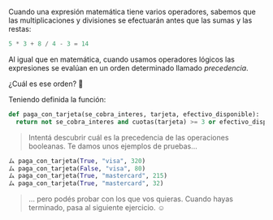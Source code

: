 Cuando una expresión matemática tiene varios operadores, sabemos que las multiplicaciones y divisiones se efectuarán antes que las sumas y las restas:

```python
5 * 3 + 8 / 4 - 3 = 14
```

Al igual que en matemática, cuando usamos operadores lógicos las expresiones se evalúan en un orden determinado llamado _precedencia_.

¿Cuál es ese orden? :thinking: 

Teniendo definida la función:

```python
def paga_con_tarjeta(se_cobra_interes, tarjeta, efectivo_disponible):
  return not se_cobra_interes and cuotas(tarjeta) >= 3 or efectivo_disponible < 100
```

> Intentá descubrir cuál es la precedencia de las operaciones booleanas. Te damos unos ejemplos de pruebas...
>
``` python
ム paga_con_tarjeta(True, "visa", 320)
ム paga_con_tarjeta(False, "visa", 80)
ム paga_con_tarjeta(True, "mastercard", 215)
ム paga_con_tarjeta(True, "mastercard", 32)
```
> ... pero podés probar con los que vos quieras. Cuando hayas terminado, pasa al siguiente ejercicio. :relaxed: